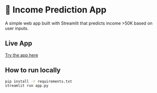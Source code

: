 # 🧠 Income Prediction App

A simple web app built with Streamlit that predicts income >50K based on user inputs.

## Live App
 [Try the app here](https://income-predictor-kh5cqnhgri7xqy62cnzuhc.streamlit.app/)

##  How to run locally
```bash
pip install -r requirements.txt
streamlit run app.py
